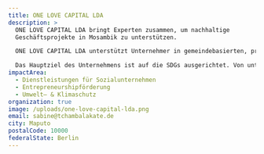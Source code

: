 ```yaml
---
title: ONE LOVE CAPITAL LDA
description: >
  ONE LOVE CAPITAL LDA bringt Experten zusammen, um nachhaltige
  Geschäftsprojekte in Mosambik zu unterstützen. 

  ONE LOVE CAPITAL LDA unterstützt Unternehmer in gemeindebasierten, profitablen, sozialen und umweltfreundlichen Unternehmen durch die Bereitstellung von Finanzierungslösungen Mentoring- und sonstigen Dienstleistungen. 

  Das Hauptziel des Unternehmens ist auf die SDGs ausgerichtet. Von unterstützten Unternehmen wird erwartet, dass sie positive Auswirkungen auf die Gemeinden haben und Unternehmer dazu inspirieren, lokale Produkte herzustellen und nachhaltige Praktiken anzuwenden. Ziel ist es, Arbeitsplätze und Einkommen zu schaffen und das Gemeinwohl Mosambiks zu schützen und zu erhalten.
impactArea:
  - Dienstleistungen für Sozialunternehmen
  - Entrepreneurshipförderung
  - Umwelt– & Klimaschutz
organization: true
image: /uploads/one-love-capital-lda.png
email: sabine@tchambalakate.de
city: Maputo
postalCode: 10000
federalState: Berlin
---
```

